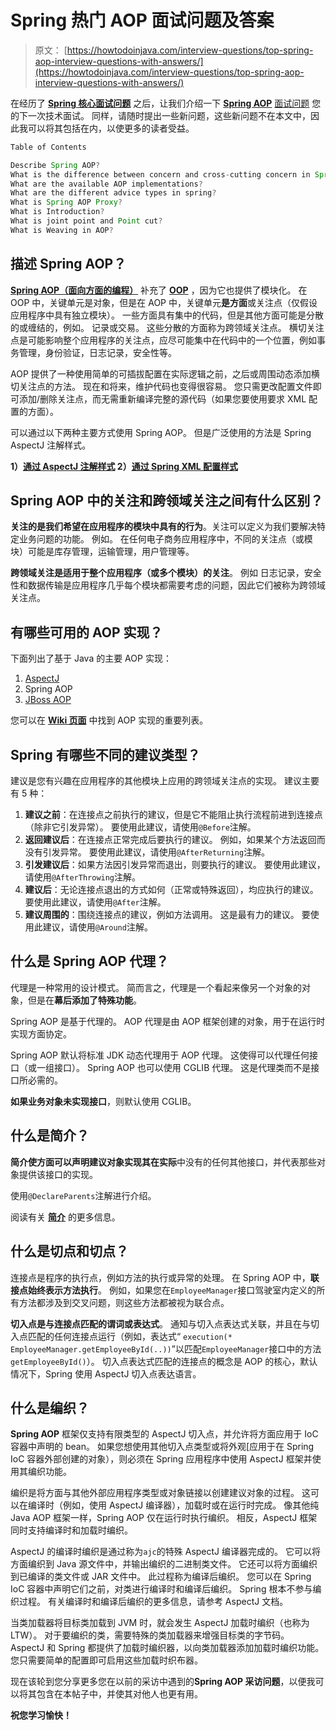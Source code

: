 # Spring 热门 AOP 面试问题及答案

> 原文： [https://howtodoinjava.com/interview-questions/top-spring-aop-interview-questions-with-answers/](https://howtodoinjava.com/interview-questions/top-spring-aop-interview-questions-with-answers/)

在经历了 [**Spring 核心面试问题**](//howtodoinjava.com/spring/spring-core/top-spring-core-interview-questions-with-answers/) 之后，让我们介绍一下 [**Spring AOP**](//howtodoinjava.com/category/frameworks/java-spring-tutorials/spring-aop/) [面试问题](//howtodoinjava.com/java-interview-questions/) 您的下一次技术面试。 同样，请随时提出一些新问题，这些新问题不在本文中，因此我可以将其包括在内，以使更多的读者受益。

```java
Table of Contents

Describe Spring AOP?
What is the difference between concern and cross-cutting concern in Spring AOP?
What are the available AOP implementations?
What are the different advice types in spring?
What is Spring AOP Proxy?
What is Introduction?
What is joint point and Point cut?
What is Weaving in AOP?
```

## 描述 Spring AOP？

[**Spring AOP（面向方面​​的编程）**](https://docs.spring.io/spring/docs/current/spring-framework-reference/html/aop.html) 补充了 [**OOP**](//howtodoinjava.com/category/object-oriented/) ，因为它也提供了模块化。 在 OOP 中，关键单元是对象，但是在 AOP 中，关键单元**是方面**或关注点（仅假设应用程序中具有独立模块）。 一些方面具有集中的代码，但是其他方面可能是分散的或缠结的，例如。 记录或交易。 这些分散的方面称为跨领域关注点。 横切关注点是可能影响整个应用程序的关注点，应尽可能集中在代码中的一个位置，例如事务管理，身份验证，日志记录，安全性等。

AOP 提供了一种使用简单的可插拔配置在实际逻辑之前，之后或周围动态添加横切关注点的方法。 现在和将来，维护代码也变得很容易。 您只需更改配置文件即可添加/删除关注点，而无需重新编译完整的源代码（如果您要使用要求 XML 配置的方面）。

可以通过以下两种主要方式使用 Spring AOP。 但是广泛使用的方法是 Spring AspectJ 注解样式。

**1）[通过 AspectJ 注解样式](//howtodoinjava.com/spring/spring-aop/spring-aop-aspectj-example-tutorial-using-annotation-config/)
2）[通过 Spring XML 配置样式](//howtodoinjava.com/spring/spring-aop/spring-aop-aspectj-xml-configuration-example/)**

## Spring AOP 中的关注和跨领域关注之间有什么区别？

**关注的是我们希望在应用程序的模块中具有的行为**。关注可以定义为我们要解决特定业务问题的功能。 例如。 在任何电子商务应用程序中，不同的关注点（或模块）可能是库存管理，运输管理，用户管理等。

**跨领域关注是适用于整个应用程序（或多个模块）的关注**。 例如 日志记录，安全性和数据传输是应用程序几乎每个模块都需要考虑的问题，因此它们被称为跨领域关注点。

## 有哪些可用的 AOP 实现？

下面列出了基于 Java 的主要 AOP 实现：

1.  [AspectJ](https://eclipse.org/aspectj/)
2.  Spring AOP
3.  [JBoss AOP](http://jbossaop.jboss.org/)

您可以在 [**Wiki 页面**](https://en.wikipedia.org/wiki/Aspect-oriented_programming#Implementations) 中找到 AOP 实现的重要列表。

## Spring 有哪些不同的建议类型？

建议是您有兴趣在应用程序的其他模块上应用的跨领域关注点的实现。 建议主要有 5 种：

1.  **建议之前**：在连接点之前执行的建议，但是它不能阻止执行流程前进到连接点（除非它引发异常）。 要使用此建议，请使用`@Before`注解。
2.  **返回建议后**：在连接点正常完成后要执行的建议。 例如，如果某个方法返回而没有引发异常。 要使用此建议，请使用`@AfterReturning`注解。
3.  **引发建议后**：如果方法因引发异常而退出，则要执行的建议。 要使用此建议，请使用`@AfterThrowing`注解。
4.  **建议后**：无论连接点退出的方式如何（正常或特殊返回），均应执行的建议。 要使用此建议，请使用`@After`注解。
5.  **建议周围的**：围绕连接点的建议，例如方法调用。 这是最有力的建议。 要使用此建议，请使用`@Around`注解。

## 什么是 Spring AOP 代理？

代理是一种常用的设计模式。 简而言之，代理是一个看起来像另一个对象的对象，但是在**幕后添加了特殊功能**。

Spring AOP 是基于代理的。 AOP 代理是由 AOP 框架创建的对象，用于在运行时实现方面协定。

Spring AOP 默认将标准 JDK 动态代理用于 AOP 代理。 这使得可以代理任何接口（或一组接口）。 Spring AOP 也可以使用 CGLIB 代理。 这是代理类而不是接口所必需的。

**如果业务对象未实现接口**，则默认使用 CGLIB。

## 什么是简介？

**简介使方面可以声明建议对象实现其在实际**中没有的任何其他接口，并代表那些对象提供该接口的实现。

使用`@DeclareParents`注解进行介绍。

阅读有关 [**简介**](https://docs.spring.io/spring/docs/current/spring-framework-reference/html/aop.html#aop-introductions) 的更多信息。

## 什么是切点和切点？

连接点是程序的执行点，例如方法的执行或异常的处理。 在 Spring AOP 中，**联接点始终表示方法执行**。 例如，如果您在`EmployeeManager`接口驾驶室内定义的所有方法都涉及到交叉问题，则这些方法都被视为联合点。

**切入点是与连接点匹配的谓词或表达式**。 通知与切入点表达式关联，并且在与切入点匹配的任何连接点运行（例如，表达式“ `execution(* EmployeeManager.getEmployeeById(..))`”以匹配`EmployeeManager`接口中的方法`getEmployeeById()`）。 切入点表达式匹配的连接点的概念是 AOP 的核心，默认情况下，Spring 使用 AspectJ 切入点表达语言。

## 什么是编织？

**Spring AOP** 框架仅支持有限类型的 AspectJ 切入点，并允许将方面应用于 IoC 容器中声明的 bean。 如果您想使用其他切入点类型或将外观[应用于在 Spring IoC 容器外部创建的对象），则必须在 Spring 应用程序中使用 AspectJ 框架并使用其编织功能。

编织是将方面与其他外部应用程序类型或对象链接以创建建议对象的过程。 这可以在编译时（例如，使用 AspectJ 编译器），加载时或在运行时完成。 像其他纯 Java AOP 框架一样，Spring AOP 仅在运行时执行编织。 相反，AspectJ 框架同时支持编译时和加载时编织。

AspectJ 的编译时编织是通过称为`ajc`的特殊 AspectJ 编译器完成的。 它可以将方面编织到 Java 源文件中，并输出编织的二进制类文件。 它还可以将方面编织到已编译的类文件或 JAR 文件中。 此过程称为编译后编织。 您可以在 Spring IoC 容器中声明它们之前，对类进行编译时和编译后编织。 Spring 根本不参与编织过程。 有关编译时和编译后编织的更多信息，请参考 AspectJ 文档。

当类加载器将目标类加载到 JVM 时，就会发生 AspectJ 加载时编织（也称为 LTW）。 对于要编织的类，需要特殊的类加载器来增强目标类的字节码。 AspectJ 和 Spring 都提供了加载时编织器，以向类加载器添加加载时编织功能。 您只需要简单的配置即可启用这些加载时织布器。

现在该轮到您分享更多您在以前的采访中遇到的**Spring AOP 采访问题**，以便我可以将其包含在本帖子中，并使其对他人也更有用。

**祝您学习愉快！**